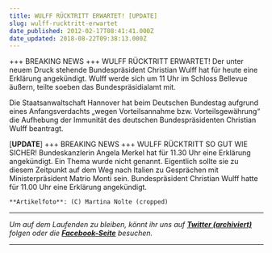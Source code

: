 ```yaml
---
title: WULFF RÜCKTRITT ERWARTET! [UPDATE]
slug: wulff-rucktritt-erwartet
date_published: 2012-02-17T08:41:41.000Z
date_updated: 2018-08-22T09:38:13.000Z
---
```


‎+++ BREAKING NEWS +++ WULFF RÜCKTRITT ERWARTET! Der unter neuem Druck stehende Bundespräsident Christian Wulff hat für heute eine Erklärung angekündigt. Wulff werde sich um 11 Uhr im Schloss Bellevue äußern, teilte soeben das Bundespräsidialamt mit.

Die Staatsanwaltschaft Hannover hat beim Deutschen Bundestag aufgrund eines Anfangsverdachts „wegen Vorteilsannahme bzw. Vorteilsgewährung“ die Aufhebung der Immunität des deutschen Bundespräsidenten Christian Wulff beantragt.

[**UPDATE**] ‎+++ BREAKING NEWS +++ WULFF RÜCKTRITT SO GUT WIE SICHER! Bundeskanzlerin Angela Merkel hat für 11.30 Uhr eine Erklärung angekündigt. Ein Thema wurde nicht genannt. Eigentlich sollte sie zu diesem Zeitpunkt auf dem Weg nach Italien zu Gesprächen mit Ministerpräsident Matrio Monti sein. Bundespräsident Christian Wulff hatte für 11.00 Uhr eine Erklärung angekündigt.

`**Artikelfoto**: (C) Martina Nolte (cropped)`

---

*Um auf dem Laufenden zu bleiben, könnt ihr uns auf **[Twitter (archiviert)](http://web.archive.org/web/20250905043545/https://twitter.com/)** folgen oder die **[Facebook-Seite](http://de-de.facebook.com/pages/thafaker-auf-Beton/154600141278763)** besuchen.*

---
